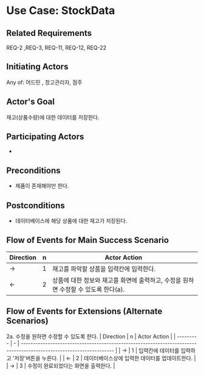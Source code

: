 # Use Case: StockData

## **Related Requirements**

REQ-2 ,REQ-3, REQ-11, REQ-12, REQ-22

## **Initiating Actors**

Any of: 어드민 , 창고관리자, 점주

## **Actor's Goal**

재고(상품수량)에 대한 데이터를 저장한다.

## **Participating Actors**

 - 

## **Preconditions**

- 제품이 존재해야만 한다.

## **Postconditions**

- 데이터베이스에 해당 상품에 대한 재고가 저장된다.

## Flow of Events for Main Success Scenario
| Direction | n | Actor Action                                                                                                         |
| --------- | - | -------------------------------------------------------------------------------------------------------------------- |
| →         | 1 | 재고를 파악할 상품을 입력칸에 입력한다. |
| ←         | 2 | 상품에 대한 정보와 재고를 화면에 출력하고, 수정을 원하면 수정할 수 있도록 한다(a). |


## Flow of Events for Extensions (Alternate Scenarios)
2a. 수정을 원하면 수정할 수 있도록 한다.
| Direction | n | Actor Action                                                                                                         |
| --------- | - | -------------------------------------------------------------------------------------------------------------------- |
| →         | 1 | 입력칸에 데이터를 입력하고 '저장'버튼을 누른다. |
| ←         | 2 | 데이터베이스상에 입력한 데이터를 업데이트한다. |
| →         | 3 | 수정이 완료되었다는 화면을 출력한다. |

